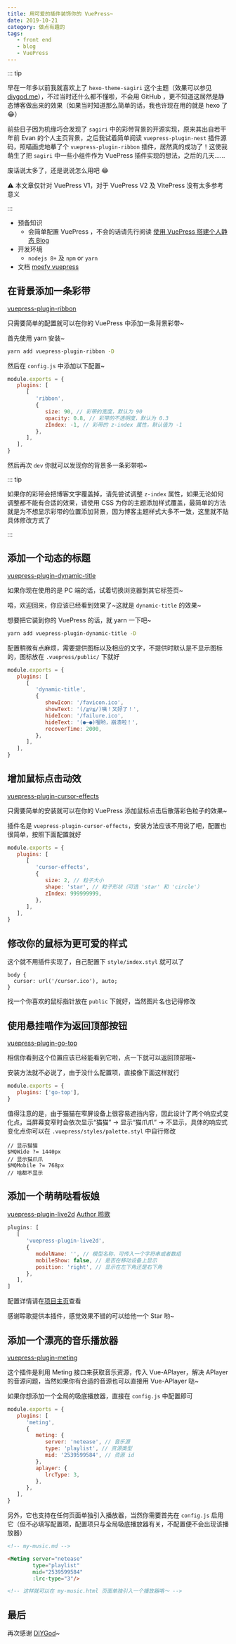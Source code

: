 ```yaml
---
title: 用可爱的插件装饰你的 VuePress~
date: 2019-10-21
category: 做点有趣的
tags:
   - front end
   - blog
   - VuePress
---
```


::: tip

早在一年多以前我就喜欢上了 `hexo-theme-sagiri` 这个主题（效果可以参见 [diygod.me](https://diygod.me/)），不过当时还什么都不懂啦，不会用 GitHub ，更不知道这居然是静态博客做出来的效果（如果当时知道那么简单的话，我也许现在用的就是 hexo 了 :joy:）

前些日子因为机缘巧合发现了 `sagiri` 中的彩带背景的开源实现，原来其出自若干年前 Evan 的个人主页背景，之后我试着简单阅读 `vuepress-plugin-nest` 插件源码，照喵画虎地摹了个 `vuepress-plugin-ribbon` 插件，居然真的成功了！这使我萌生了把 `sagiri` 中一些小组件作为 VuePress 插件实现的想法，之后的几天……

废话说太多了，还是说说怎么用吧 :joy:

:warning: 本文章仅针对 VuePress V1，对于 VuePress V2 及 VitePress 没有太多参考意义

:::

<!-- more -->

-  预备知识
   -  会简单配置 VuePress ，不会的话请先行阅读 [使用 VuePress 搭建个人静态 Blog](build_blog_by_vuepress.md)
-  开发环境
   -  `nodejs 8+` 及 `npm` or `yarn`
-  文档 [moefy vuepress](https://moefyit.github.io/moefy-vuepress/)

## 在背景添加一条彩带

[vuepress-plugin-ribbon](https://github.com/moefyit/vuepress-plugin-ribbon)

只需要简单的配置就可以在你的 VuePress 中添加一条背景彩带~

首先使用 yarn 安装~

```bash
yarn add vuepress-plugin-ribbon -D
```

然后在 `config.js` 中添加以下配置~

```js
module.exports = {
   plugins: [
      [
         'ribbon',
         {
            size: 90, // 彩带的宽度，默认为 90
            opacity: 0.8, // 彩带的不透明度，默认为 0.3
            zIndex: -1, // 彩带的 z-index 属性，默认值为 -1
         },
      ],
   ],
}
```

然后再次 `dev` 你就可以发现你的背景多一条彩带啦~

::: tip

如果你的彩带会把博客文字覆盖掉，请先尝试调整 `z-index` 属性，如果无论如何调整都不能有合适的效果，请使用 CSS 为你的主题添加样式覆盖，最简单的方法就是为不想显示彩带的位置添加背景，因为博客主题样式大多不一致，这里就不贴具体修改方式了

:::

## 添加一个动态的标题

[vuepress-plugin-dynamic-title](https://github.com/moefyit/vuepress-plugin-dynamic-title)

如果你现在使用的是 PC 端的话，试着切换浏览器到其它标签页~

唔，欢迎回来，你应该已经看到效果了~这就是 `dynamic-title` 的效果~

想要把它装到你的 VuePress 的话，就 yarn 一下吧~

```bash
yarn add vuepress-plugin-dynamic-title -D
```

配置稍微有点麻烦，需要提供图标以及相应的文字，不提供时默认是不显示图标的，图标放在 `.vuepress/public/` 下就好

```js
module.exports = {
   plugins: [
      [
         'dynamic-title',
         {
            showIcon: '/favicon.ico',
            showText: '(/≧▽≦/)咦！又好了！',
            hideIcon: '/failure.ico',
            hideText: '(●—●)喔哟，崩溃啦！',
            recoverTime: 2000,
         },
      ],
   ],
}
```

## 增加鼠标点击动效

[vuepress-plugin-cursor-effects](https://github.com/moefyit/vuepress-plugin-cursor-effects)

只需要简单的安装就可以在你的 VuePress 添加鼠标点击后散落彩色粒子的效果~

插件名是 `vuepress-plugin-cursor-effects`，安装方法应该不用说了吧，配置也很简单，按照下面配置就好

```js
module.exports = {
   plugins: [
      [
         'cursor-effects',
         {
            size: 2, // 粒子大小
            shape: 'star', // 粒子形状（可选 'star' 和 'circle'）
            zIndex: 999999999,
         },
      ],
   ],
}
```

## 修改你的鼠标为更可爱的样式

这个就不用插件实现了，自己配置下 `style/index.styl` 就可以了

```stylus
body {
  cursor: url('/cursor.ico'), auto;
}
```

找一个你喜欢的鼠标指针放在 `public` 下就好，当然图片名也记得修改

## 使用悬挂喵作为返回顶部按钮

[vuepress-plugin-go-top](https://github.com/moefyit/vuepress-plugin-go-top)

相信你看到这个位置应该已经能看到它啦，点一下就可以返回顶部哦~

安装方法就不必说了，由于没什么配置项，直接像下面这样就行

```js
module.exports = {
   plugins: ['go-top'],
}
```

值得注意的是，由于猫猫在窄屏设备上很容易遮挡内容，因此设计了两个响应式变化点，当屏幕变窄时会依次显示“猫猫” -> 显示“猫爪爪” -> 不显示，具体的响应式变化点你可以在 `.vuepress/styles/palette.styl` 中自行修改

```stylus
// 显示猫猫
$MQWide ?= 1440px
// 显示猫爪爪
$MQMobile ?= 768px
// 啥都不显示
```

## 添加一个萌萌哒看板娘

[vuepress-plugin-live2d](https://github.com/yanjun0501/vuepress-plugin-live2d) [Author 聆歌](https://github.com/yanjun0501/vuepress-plugin-live2d)

```js
plugins: [
   [
      'vuepress-plugin-live2d',
      {
         modelName: '', // 模型名称，可传入一个字符串或者数组
         mobileShow: false, // 是否在移动设备上显示
         position: 'right', // 显示在左下角还是右下角
      },
   ],
]
```

配置详情请在[项目主页](https://github.com/yanjun0501/vuepress-plugin-live2d)查看

感谢聆歌提供本插件，感觉效果不错的可以给他一个 Star 哟~

## 添加一个漂亮的音乐播放器

[vuepress-plugin-meting](https://github.com/moefyit/vuepress-plugin-meting)

这个插件是利用 Meting 接口来获取音乐资源，传入 Vue-APlayer，解决 APlayer 的音源问题，当然如果你有合适的音源也可以直接用 Vue-APlayer 哒~

如果你想添加一个全局的吸底播放器，直接在 `config.js` 中配置即可

```js
module.exports = {
   plugins: [
      'meting',
      {
         meting: {
            server: 'netease', // 音乐源
            type: 'playlist', // 资源类型
            mid: '2539599584', // 资源 id
         },
         aplayer: {
            lrcType: 3,
         },
      },
   ],
}
```

另外，它也支持在任何页面单独引入播放器，当然你需要首先在 `config.js` 启用它（但不必填写配置项，配置项只与全局吸底播放器有关，不配置便不会出现该播放器）

```markdown
<!-- my-music.md -->

<Meting server="netease"
        type="playlist"
        mid="2539599584"
        :lrc-type="3"/>

<!-- 这样就可以在 my-music.html 页面单独引入一个播放器咯～ -->
```

## 最后

再次感谢 [DIYGod](https://github.com/DIYgod)~
